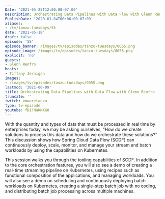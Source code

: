 ```yaml
---
Date: '2021-05-25T12:00:00-07:00'
Description: Orchestrating Data Pipelines with Data Flow with Glenn Renfro
PublishDate: '2020-01-04T00:00:00-07:00'
aliases:
- /tv/tanzu-tuesdays/55
date: '2021-05-18'
draft: false
episode: '55'
episode_banner: /images/tv/episodes/tanzu-tuesdays/0055.png
episode_image: /images/tv/episodes/tanzu-tuesdays/0055.png
explicit: 'no'
guests:
- Glenn Renfro
hosts:
- Tiffany Jernigan
images:
- /images/tv/episodes/tanzu-tuesdays/0055.png
lastmod: '2021-06-09'
title: Orchestrating Data Pipelines with Data Flow with Glenn Renfro
truncate: ''
twitch: vmwaretanzu
type: tv-episode
youtube: fD1FNaKNXG8
---
```


With the quantity and types of data that must be processed in real time by enterprises today, we may be asking ourselves, "How do we create solutions to process this data and how do we orchestrate these solutions?" This discussion shows how Spring Cloud Data Flow (SCDF) can continuously deploy, scale, monitor, and manage your stream and batch workloads by using the capabilities
on Kubernetes. 

This session walks you through the tooling capabilities of SCDF. In addition to the core orchestration features, you will also see a demo of creating a real-time streaming pipeline on Kubernetes, using recipes such as functional composition of the applications, and managing workloads. You will also see a demo on scheduling and continuously deploying batch workloads on Kubernetes, creating a single-step batch job with no coding, and distributing batch job processing across multiple machines.